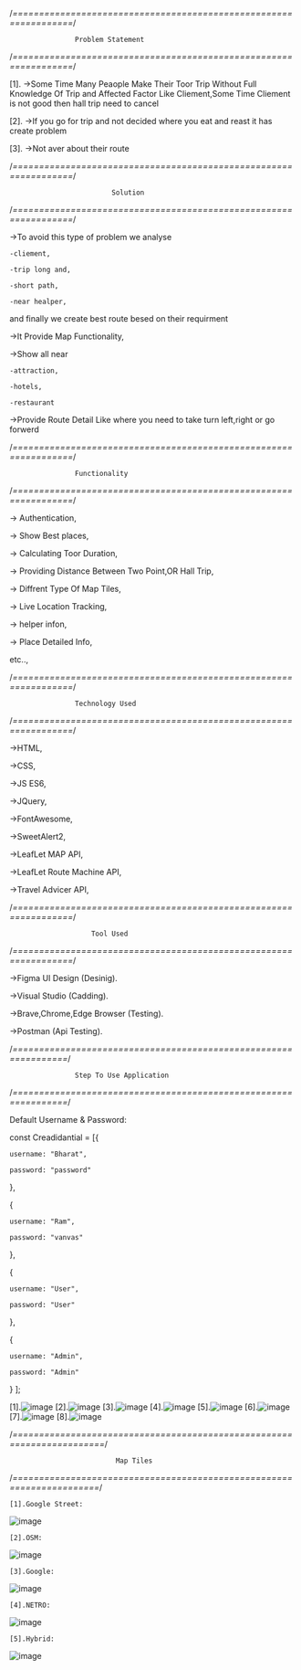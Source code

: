 /*=================================================================*/
                    
                    Problem Statement

/*=================================================================*/

[1].
->Some Time Many Peaople Make Their Toor Trip Without Full Knowledge Of Trip and Affected Factor
  Like Cliement,Some Time Cliement is not good then hall trip need to cancel

[2].
->If you go for trip and not decided where you eat and reast it has create problem

[3].
->Not aver about their route

/*=================================================================*/
                    
                             Solution

/*=================================================================*/

->To avoid this type of problem we analyse 
    
    -cliement,
    
    -trip long and, 
    
    -short path,
    
    -near healper,
 
 and finally we create best route besed on their requirment

 ->It Provide Map Functionality,
 
 ->Show all near 
 
    -attraction,
    
    -hotels,
    
    -restaurant

->Provide Route Detail Like where you need to take turn left,right or go forwerd

/*=================================================================*/
                    
                    Functionality

/*=================================================================*/

  ->  Authentication,
  
  ->  Show Best places,
  
  ->  Calculating Toor Duration,
  
  ->  Providing Distance Between Two Point,OR Hall Trip,
  
  ->  Diffrent Type Of Map Tiles,
  
  ->  Live Location Tracking,
  
  ->  helper infon,
  
  ->  Place Detailed Info,

etc..,

/*=================================================================*/
                    
                    Technology Used

/*=================================================================*/

  ->HTML,
  
  ->CSS,
  
  ->JS ES6,
  
  ->JQuery,
  
  ->FontAwesome,
  
  ->SweetAlert2,
  
  ->LeafLet MAP API,
  
  ->LeafLet Route Machine API,
  
  ->Travel Advicer API,

/*=================================================================*/
                    
                        Tool Used

/*=================================================================*/

  ->Figma UI Design (Desinig).
  
  ->Visual Studio  (Cadding).
  
  ->Brave,Chrome,Edge Browser (Testing).
  
  ->Postman (Api Testing).

/*================================================================*/
         
                    Step To Use Application

/*================================================================*/

Default Username & Password:

const Creadidantial = [{
    
    username: "Bharat",
    
    password: "password"

},

{
    
    username: "Ram",
 
    password: "vanvas"

},

{

    username: "User",

    password: "User"

},

{


    username: "Admin",
    
    password: "Admin"

}
];


[1].![image](https://user-images.githubusercontent.com/120386468/207912968-c9db4480-96ab-48ff-927f-0aead92b06fd.png)
[2].![image](https://user-images.githubusercontent.com/120386468/207915710-b4941a92-06bf-429b-be18-11dc680e551a.png)
[3].![image](https://user-images.githubusercontent.com/120386468/207913124-6f0ab532-6eb3-42cb-96cd-1995e45c3ade.png)
[4].![image](https://user-images.githubusercontent.com/120386468/207913616-ca9166e6-b57f-4b07-ac99-e9bd3b29b584.png)
[5].![image](https://user-images.githubusercontent.com/120386468/207916125-6bc32a81-c327-4087-bbb7-ad5d6452e6b3.png)
[6].![image](https://user-images.githubusercontent.com/120386468/207916236-22d3d57c-dce6-4b4f-82e0-55df9c40ee98.png)
[7].![image](https://user-images.githubusercontent.com/120386468/207916461-0a00ac24-755b-4183-b1e0-d4b933cd8337.png)
[8].![image](https://user-images.githubusercontent.com/120386468/207916560-a83ed00a-34da-4d6d-89af-e53b819bd1a2.png)

/*=======================================================================*/
                    
                              Map Tiles
                    
/*======================================================================*/
  
    [1].Google Street:
![image](https://user-images.githubusercontent.com/120386468/207916958-59c58c73-5b0e-48bb-8320-c722f5f7162d.png)

    [2].OSM:
![image](https://user-images.githubusercontent.com/120386468/207917171-518096bf-f296-4a35-b008-039718576d34.png)

    [3].Google:
 ![image](https://user-images.githubusercontent.com/120386468/207917361-280a9cb1-ce15-4ea0-aef4-955c4a880045.png)

    [4].NETRO:
 ![image](https://user-images.githubusercontent.com/120386468/207917526-8ca373d0-b9f0-46b6-8e8c-f261a4e1259f.png)
  
    [5].Hybrid:
 ![image](https://user-images.githubusercontent.com/120386468/207917637-238112c8-7bdc-46c4-9671-945a76db1efb.png)



